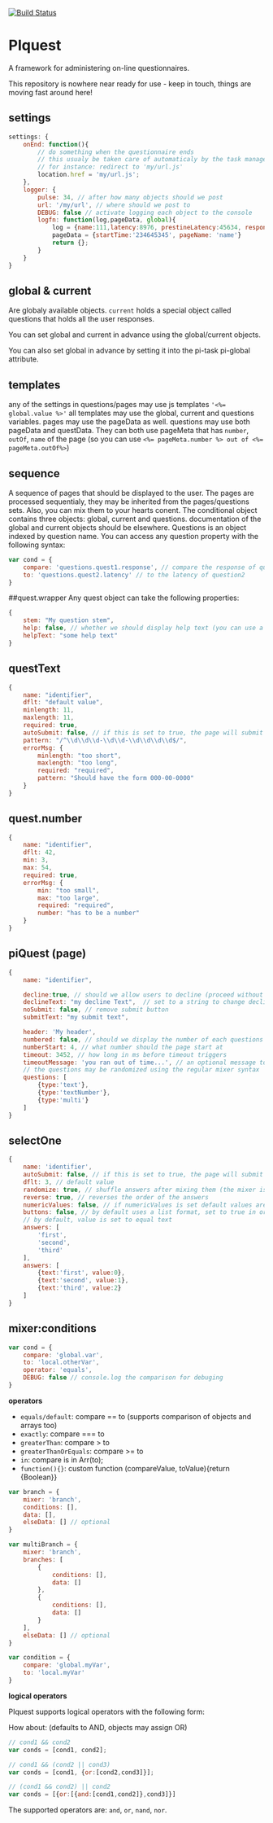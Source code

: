 [![Build Status](https://travis-ci.org/ProjectImplicit/PIquest.svg?branch=master)](https://travis-ci.org/ProjectImplicit/PIquest)

# PIquest

A framework for administering on-line questionnaires.

This repository is nowhere near ready for use - keep in touch, things are moving fast around here!

## settings
```js
settings: {
	onEnd: function(){
		// do something when the questionnaire ends
		// this usualy be taken care of automaticaly by the task manager...
		// for instance: redirect to 'my/url.js'
		location.href = 'my/url.js';
	},
	logger: {
		pulse: 34, // after how many objects should we post
		url: '/my/url', // where should we post to
		DEBUG: false // activate logging each object to the console
		logfn: function(log,pageData, global){
			log = {name:111,latency:8976, prestineLatency:45634, response:'response', data: {/* data */}};
			pageData = {startTime:'234645345', pageName: 'name'}
			return {};
		}
	}
}
```

## global & current
Are globaly available objects.
`current` holds a special object called questions that holds all the user responses.

You can set global and current in advance using the global/current objects.

You can also set global in advance by setting it into the pi-task pi-global attribute.

## templates
any of the settings in questions/pages may use js templates `'<%= global.value %>'`
all templates may use the global, current and questions variables.
pages may use the pageData as well.
questions may use both pageData and questData.
They can both use pageMeta that has `number`, `outOf`, `name` of the page (so you can use `<%= pageMeta.number %> out of <%= pageMeta.outOf%>`)

## sequence
A sequence of pages that should be displayed to the user.
The pages are processed sequentialy, they may be inherited from the pages/questions sets.
Also, you can mix them to your hearts conent.
The conditional object contains three objects: global, current and questions. documentation of the global and current objects should be elsewhere.
Questions is an object indexed by question name. You can access any question property with the following syntax:

```js
var cond = {
	compare: 'questions.quest1.response', // compare the response of quest1
	to: 'questions.quest2.latency' // to the latency of question2
}
```

##quest.wrapper
Any quest object can take the following properties:

```js
{
	stem: "My question stem",
	help: false, // whether we should display help text (you can use a template here: '<%= pageMeta.number < 2%>',)
	helpText: "some help text"
}
```

## questText
```js
{
	name: "identifier",
	dflt: "default value",
	minlength: 11,
	maxlength: 11,
	required: true,
	autoSubmit: false, // if this is set to true, the page will submit on "Enter"
	pattern: "/^\\d\\d\\d-\\d\\d-\\d\\d\\d\\d$/",
	errorMsg: {
		minlength: "too short",
		maxlength: "too long",
		required: "required",
		pattern: "Should have the form 000-00-0000"
	}
}
```

## quest.number
```js
{
	name: "identifier",
	dflt: 42,
	min: 3,
	max: 54,
	required: true,
	errorMsg: {
		min: "too small",
		max: "too large",
		required: "required",
		number: "has to be a number"
	}
}
```

## piQuest (page)
```js
{
	name: "identifier",

	decline:true, // should we allow users to decline (proceed without validation, mark responses as `declined`)
	declineText: "my decline Text",  // set to a string to change decline text
	noSubmit: false, // remove submit button
	submitText: "my submit text",

	header: 'My header',
	numbered: false, // should we display the number of each questions
	numberStart: 4, // what number should the page start at
	timeout: 3452, // how long in ms before timeout triggers
	timeoutMessage: 'you ran out of time...', // an optional message to be displayed upon timeout
	// the questions may be randomized using the regular mixer syntax
	questions: [
		{type:'text'},
		{type:'textNumber'},
		{type:'multi'}
	]
}
```

## selectOne
```js
{
	name: 'identifier',
	autoSubmit: false, // if this is set to true, the page will submit on second click on button
	dflt: 3, // default value
	randomize: true, // shuffle answers after mixing them (the mixer is activated in any case...)
	reverse: true, // reverses the order of the answers
	numericValues: false, // if numericValues is set default values are set numericaly by the order of the answers, they are set *after* the mixer is activated
	buttons: false, // by default uses a list format, set to true in order to use vertical buttons (likert style, currently does not support extremely narrow screens)
	// by default, value is set to equal text
	answers: [
		'first',
		'second',
		'third'
	],
	answers: [
		{text:'first', value:0},
		{text:'second', value:1},
		{text:'third', value:2}
	]
}
```

## mixer:conditions
```js
var cond = {
	compare: 'global.var',
	to: 'local.otherVar',
	operator: 'equals',
	DEBUG: false // console.log the comparison for debuging
}
```

**operators**

* `equals/default`: compare == to (supports comparison of objects and arrays too)
* `exactly`: compare === to
* `greaterThan`: compare > to
* `greaterThanOrEquals`: compare >= to
* `in`: compare is in Arr(to);
* `function(){}`: custom function (compareValue, toValue){return {Boolean}}

```js
var branch = {
    mixer: 'branch',
    conditions: [],
    data: [],
    elseData: [] // optional
}

var multiBranch = {
    mixer: 'branch',
    branches: [
        {
            conditions: [],
            data: []
        },
        {
            conditions: [],
            data: []
        }
    ],
    elseData: [] // optional
}

var condition = {
    compare: 'global.myVar',
    to: 'local.myVar'
}
```

**logical operators**

PIquest supports logical operators with the following form:

How about: (defaults to AND, objects may assign OR)
```js
// cond1 && cond2
var conds = [cond1, cond2];

// cond1 && (cond2 || cond3)
var conds = [cond1, {or:[cond2,cond3]}];

// (cond1 && cond2) || cond2
var conds = [{or:[{and:[cond1,cond2]},cond3]}]
```

The supported operators are: `and`, `or`, `nand`, `nor`.